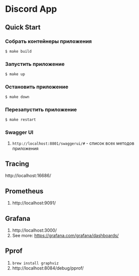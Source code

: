 # Discord App

## Quick Start

### Собрать контейнеры приложения
```bash
$ make build
```

### Запустить приложение
```bash
$ make up
```

### Остановить приложение
```bash
$ make down
```

### Перезапустить приложение
```bash
$ make restart
```

### Swagger UI
1. `http://localhost:8801/swaggerui/#` - список всех методов приложения

## Tracing
http://localhost:16686/

## Prometheus

1. http://localhost:9091/

## Grafana

1. http://localhost:3000/
2. See more: https://grafana.com/grafana/dashboards/

## Pprof

1. `brew install graphviz`
2. http://localhost:8084/debug/pprof/
